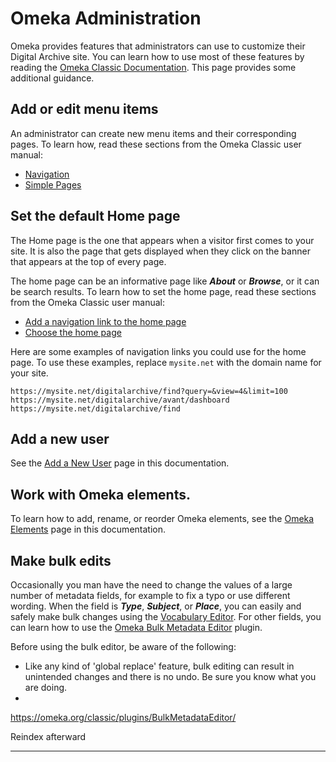 # Omeka Administration

Omeka provides features that administrators can use to customize their
Digital Archive site. You can learn how to use most of these features by reading the
[Omeka Classic Documentation](https://omeka.org/classic/docs). This page provides
some additional guidance.

## Add or edit menu items

An administrator can create new menu items and their corresponding pages.
To learn how, read these sections from the Omeka Classic user manual:

-   [Navigation](https://omeka.org/classic/docs/Admin/Appearance/Navigation/)
-   [Simple Pages](https://omeka.org/classic/docs/Plugins/SimplePages/)


## Set the default Home page

The Home page is the one that appears when a visitor first comes to your site.
It is also the page that gets displayed when they click on the banner that appears at the top of every page.

The home page can be an informative page like **_About_** or **_Browse_**, or it can be search results.
To learn how to set the home page, read these sections from the Omeka Classic user manual:

-   [Add a navigation link to the home page](https://omeka.org/classic/docs/Admin/Appearance/Navigation/#add-navigation-links)
-   [Choose the home page](https://omeka.org/classic/docs/Admin/Appearance/Navigation/#choose-a-homepage)

Here are some examples of navigation links you could use for the home page. To use these examples, replace `mysite.net` with the domain name for your site.

```
https://mysite.net/digitalarchive/find?query=&view=4&limit=100
https://mysite.net/digitalarchive/avant/dashboard
https://mysite.net/digitalarchive/find

```

## Add a new user

See the [Add a New User](/administrator/add-new-user/) page in this documentation.

## Work with Omeka elements.

To learn how to add, rename, or reorder Omeka elements, see the [Omeka Elements](/administrator/omeka-elements/)
page in this documentation.

## Make bulk edits

Occasionally you man have the need to change the values of a large number of metadata fields, for example to
fix a typo or use different wording. When the field is **_Type_**, **_Subject_**, or **_Place_**, you can
easily and safely make bulk changes using the [Vocabulary Editor](/archivist/vocabulary-editor/). For other
fields, you can learn how to use the [Omeka Bulk Metadata Editor](https://omeka.org/classic/plugins/BulkMetadataEditor/) plugin.

Before using the bulk editor, be aware of the following:

-   Like any kind of 'global replace' feature, bulk editing can result in unintended changes and there is no undo.
    Be sure you know what you are doing.
-       


https://omeka.org/classic/plugins/BulkMetadataEditor/

Reindex afterward

---